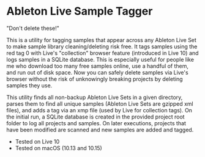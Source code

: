 # Ableton Live Sample Tagger

"Don't delete these!"

This is a utility for tagging samples that appear across any Ableton Live Set to make sample library cleaning/deleting risk free. It tags samples using the red tag 0 with Live's "collection" browser feature (introduced in Live 10) and logs samples in a SQLite database. This is especially useful for people like me who download too many free samples online, use a handful of them, and run out of disk space. Now you can safely delete samples via Live's browser without the risk of unknowingly breaking projects by deleting samples they use.

This utility finds all non-backup Ableton Live Sets in a given directory, parses them to find all unique samples (Ableton Live Sets are gzipped xml files), and adds a tag via an xmp file (used by Live for collection tags). On the initial run, a SQLite database is created in the provided project root folder to log all projects and samples. On later executions, projects that have been modified are scanned and new samples are added and tagged.

- Tested on Live 10
- Tested on macOS (10.13 and 10.15)
